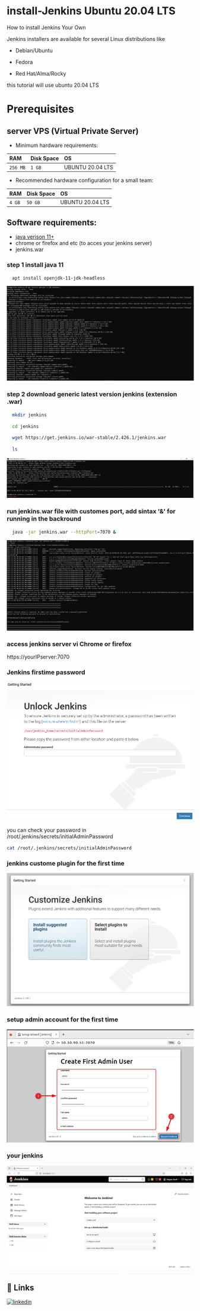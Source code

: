 # install-Jenkins Ubuntu 20.04 LTS
How to install Jenkins Your Own 

Jenkins installers are available for several Linux distributions like 

- Debian/Ubuntu

- Fedora

- Red Hat/Alma/Rocky

this tutorial will use ubuntu 20.04 LTS

# Prerequisites
## server VPS (Virtual Private Server)

- Minimum hardware requirements:

| RAM | Disk Space    | OS              |
| :-------- | :------- | :------------------------- |
| `256 MB` | `1 GB` | UBUNTU 20.04 LTS |


- Recommended hardware configuration for a small team:

| RAM | Disk Space    | OS              |
| :-------- | :------- | :------------------------- |
| `4 GB` | `50 GB` | UBUNTU 20.04 LTS |

## Software requirements:
 
- [java verison 11+](https://www.jenkins.io/doc/book/platform-information/support-policy-java/)</br>
- chrome or firefox and etc (to acces your jenkins server)
- jenkins.war

### step 1 install java 11
```bash
  apt install openjdk-11-jdk-headless
```
![Alt text](image.png)

### step 2 download generic latest version jenkins (extension .war)
```bash
  mkdir jenkins
```
```bash
  cd jenkins
```
```bash
  wget https://get.jenkins.io/war-stable/2.426.1/jenkins.war
```
```bash
  ls
```
![Alt text](image-1.png)

### run jenkins.war file with customes port, add sintax '&' for running in the backround 
```bash
  java -jar jenkins.war --httpPort=7070 &
```
![Alt text](image-2.png)

### access jenkins server vi Chrome or firefox
https://yourIPserver:7070


### Jenkins firstime password
![Alt text](image-3.png)

you can check your password in /root/.jenkins/secrets/initialAdminPassword

```bash
cat /root/.jenkins/secrets/initialAdminPassword
```

### jenkins custome plugin for the first time
![Alt text](image-4.png)

### setup admin account for the first time

![Alt text](image-7.png)

### your jenkins 

![Alt text](image-8.png)

## 🔗 Links
[![linkedin](https://img.shields.io/badge/linkedin-0A66C2?style=for-the-badge&logo=linkedin&logoColor=white)](https://www.linkedin.com/in/falyan-zuril-587585247/)







